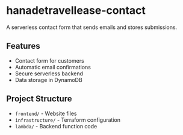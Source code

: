 # hanadetravellease-contact


A serverless contact form that sends emails and stores submissions.

## Features
- Contact form for customers
- Automatic email confirmations
- Secure serverless backend
- Data storage in DynamoDB

## Project Structure
- `frontend/` - Website files
- `infrastructure/` - Terraform configuration  
- `lambda/` - Backend function code



